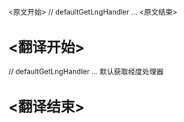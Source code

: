 
<原文开始>
// defaultGetLngHandler ...
<原文结束>

# <翻译开始>
// defaultGetLngHandler ... 默认获取经度处理器
# <翻译结束>

